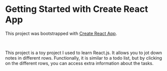 # Getting Started with Create React App

This project was bootstrapped with [Create React App](https://github.com/facebook/create-react-app).

<br/>

This project is a toy project I used to learn React.js. It allows you to jot down notes in different rows. Functionally, it is similar to a todo list, but by clicking on the different rows, you can access extra information about the tasks. 


